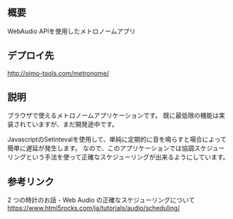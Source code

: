﻿## 概要
WebAudio APIを使用したメトロノームアプリ

## デプロイ先
http://oimo-tools.com/metronome/

## 説明
ブラウザで使えるメトロノームアプリケーションです。
既に最低限の機能は実装されていますが、まだ開発途中です。

JavascriptのSetintevalを使用して、単純に定期的に音を鳴らすと場合によって簡単に遅延が発生します。
なので、このアプリケーションでは協調スケジューリングという手法を使って正確なスケジューリングが出来るようにしています。

## 参考リンク
2 つの時計のお話 - Web Audio の正確なスケジューリングについて
https://www.html5rocks.com/ja/tutorials/audio/scheduling/